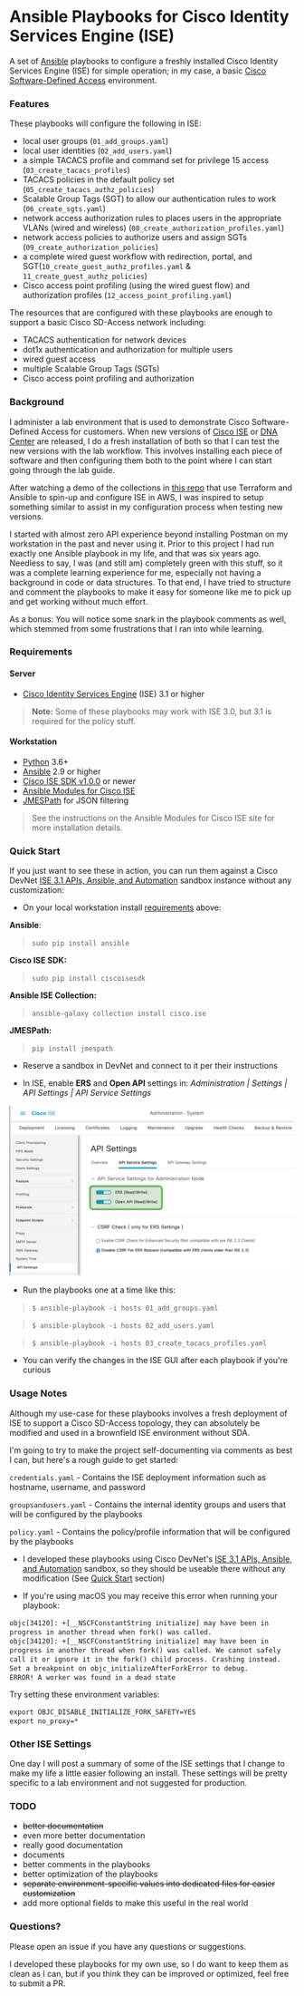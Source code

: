 # Ansible Playbooks for Cisco Identity Services Engine (ISE)

A set of [Ansible](https://www.ansible.com/) playbooks to configure a freshly installed Cisco Identity Services Engine (ISE) for simple operation; in my case, a basic [Cisco Software-Defined Access](https://www.cisco.com/c/en/us/solutions/enterprise-networks/software-defined-access/index.html) environment.

### Features
These playbooks will configure the following in ISE:

* local user groups (`01_add_groups.yaml`)
* local user identities (`02_add_users.yaml`)
* a simple TACACS profile and command set for privilege 15 access (`03_create_tacacs_profiles`)
* TACACS policies in the default policy set (`05_create_tacacs_authz_policies`)
* Scalable Group Tags (SGT) to allow our authentication rules to work (`06_create_sgts.yaml`)
* network access authorization rules to places users in the appropriate VLANs (wired and wireless) (`08_create_authorization_profiles.yaml`)
* network access policies to authorize users and assign SGTs (`09_create_authorization_policies`)
* a complete wired guest workflow with redirection, portal, and SGT(`10_create_guest_authz_profiles.yaml` & `11_create_guest_authz_policies`)
* Cisco access point profiling (using the wired guest flow) and authorization profiles (`12_access_point_profiling.yaml`)

The resources that are configured with these playbooks are enough to support a basic Cisco SD-Access network including:

* TACACS authentication for network devices
* dot1x authentication and authorization for multiple users
* wired guest access
* multiple Scalable Group Tags (SGTs)
* Cisco access point profiling and authorization

### Background

I administer a lab environment that is used to demonstrate Cisco Software-Defined Access for customers.  When new versions of [Cisco ISE](https://www.cisco.com/c/en/us/products/security/identity-services-engine/index.html) or [DNA Center](https://www.cisco.com/c/en/us/products/cloud-systems-management/dna-center/index.html) are released, I do a fresh installation of both so that I can test the new versions with the lab workflow.  This involves installing each piece of software and then configuring them both to the point where I can start going through the lab guide.

After watching a demo of the collections in [this repo](https://github.com/hosukw/20210928-IBN-Demo) that use Terraform and Ansible to spin-up and configure ISE in AWS, I was inspired to setup something similar to assist in my configuration process when testing new versions.

I started with almost zero API experience beyond installing Postman on my workstation in the past and never using it.  Prior to this project I had run exactly one Ansible playbook in my life, and that was six years ago.  Needless to say, I was (and still am) completely green with this stuff, so it was a complete learning experience for me, especially not having a background in code or data structures.  To that end, I have tried to structure and comment the playbooks to make it easy for someone like me to pick up and get working without much effort.

As a bonus: You will notice some snark in the playbook comments as well, which stemmed from some frustrations that I ran into while learning.
### Requirements

#### Server
* [Cisco Identity Services Engine](https://www.cisco.com/c/en/us/products/security/identity-services-engine/index.html) (ISE) 3.1 or higher

> **Note:** Some of these playbooks may work with ISE 3.0, but 3.1 is required for the policy stuff.
#### Workstation
* [Python](https://www.python.org/) 3.6+
* [Ansible](https://www.ansible.com/) 2.9 or higher
* [Cisco ISE SDK v1.0.0](https://github.com/CiscoISE/ciscoisesdk) or newer
* [Ansible Modules for Cisco ISE](https://galaxy.ansible.com/cisco/ise)
* [JMESPath](https://github.com/jmespath/jmespath.py) for JSON filtering

> See the instructions on the Ansible Modules for Cisco ISE site for more installation details.
### Quick Start

If you just want to see these in action, you can run them against a Cisco DevNet [ISE 3.1 APIs, Ansible, and Automation](https://devnetsandbox.cisco.com/RM/Diagram/Index/ad4bb2ae-bb67-4d93-9f0d-2a6a04792e2e?diagramType=Topology) sandbox instance without any customization:

* On your local workstation install [requirements](#requirements) above:

**Ansible**:
> `sudo pip install ansible`

**Cisco ISE SDK:**
> `sudo pip install ciscoisesdk`

**Ansible ISE Collection:**
> `ansible-galaxy collection install cisco.ise`

**JMESPath:**
> `pip install jmespath`

* Reserve a sandbox in DevNet and connect to it per their instructions

* In ISE, enable **ERS** and **Open API** settings in: _Administration | Settings | API Settings | API Service Settings_

![ISE API Settings](images/ise_api.png)

* Run the playbooks one at a time like this:

> `$ ansible-playbook -i hosts 01_add_groups.yaml` 

> `$ ansible-playbook -i hosts 02_add_users.yaml` 

> `$ ansible-playbook -i hosts 03_create_tacacs_profiles.yaml`

* You can verify the changes in the ISE GUI after each playbook if you're curious
### Usage Notes

Although my use-case for these playbooks involves a fresh deployment of ISE to support a Cisco SD-Access topology, they can absolutely be modified and used in a brownfield ISE environment without SDA.

I'm going to try to make the project self-documenting via comments as best I can, but here's a rough guide to get started:

`credentials.yaml` - Contains the ISE deployment information such as hostname, username, and password

`groupsandusers.yaml` - Contains the internal identity groups and users that will be configured by the playbooks

`policy.yaml` - Contains the policy/profile information that will be configured by the playbooks

* I developed these playbooks using Cisco DevNet's [ISE 3.1 APIs, Ansible, and Automation](https://devnetsandbox.cisco.com/RM/Diagram/Index/ad4bb2ae-bb67-4d93-9f0d-2a6a04792e2e?diagramType=Topology) sandbox, so they should be useable there without any modification (See [Quick Start](#quick-start) section)

* If you're using macOS you may receive this error when running your playbook:

```
objc[34120]: +[__NSCFConstantString initialize] may have been in progress in another thread when fork() was called.
objc[34120]: +[__NSCFConstantString initialize] may have been in progress in another thread when fork() was called. We cannot safely call it or ignore it in the fork() child process. Crashing instead. Set a breakpoint on objc_initializeAfterForkError to debug.
ERROR! A worker was found in a dead state
```

Try setting these environment variables:

```
export OBJC_DISABLE_INITIALIZE_FORK_SAFETY=YES
export no_proxy=*
```

### Other ISE Settings

One day I will post a summary of some of the ISE settings that I change to make my life a little easier following an install.  These settings will be pretty specific to a lab environment and not suggested for production.
### TODO

* ~~better documentation~~
* even more better documentation
* really good documentation
* documents
* better comments in the playbooks
* better optimization of the playbooks
* ~~separate environment-specific values into dedicated files for easier customization~~
* add more optional fields to make this useful in the real world

### Questions?

Please open an issue if you have any questions or suggestions.  

I developed these playbooks for my own use, so I do want to keep them as clean as I can, but if you think they can be improved or optimized, feel free to submit a PR.